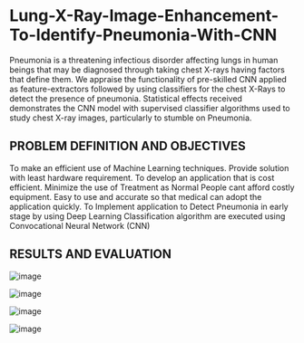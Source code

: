 # Lung-X-Ray-Image-Enhancement-To-Identify-Pneumonia-With-CNN

Pneumonia is a threatening infectious disorder affecting lungs in human beings that may be diagnosed through
taking chest X-rays having factors that define them. We appraise the functionality of pre-skilled CNN applied as
feature-extractors followed by using classifiers for the chest X-Rays to detect the presence of pneumonia. Statistical
effects received demonstrates the CNN model with supervised classifier algorithms used to study chest X-ray
images, particularly to stumble on Pneumonia.

## PROBLEM DEFINITION AND OBJECTIVES
To make an efficient use of Machine Learning techniques. Provide solution with least
hardware requirement. To develop an application that is cost efficient. Minimize the
use of Treatment as Normal People cant afford costly equipment. Easy to use and
accurate so that medical can adopt the application quickly. To Implement application
to Detect Pneumonia in early stage by using Deep Learning Classification algorithm
are executed using Convocational Neural Network (CNN)

## RESULTS AND EVALUATION
![image](https://user-images.githubusercontent.com/87420834/221870516-91f345cb-0c25-4ec7-a336-4ac2db77707b.png)

![image](https://user-images.githubusercontent.com/87420834/221870349-680e4a22-229b-4384-8e44-c2bbed557ffe.png)

![image](https://user-images.githubusercontent.com/87420834/221870680-eeb553e8-3331-48cc-8ff1-bc20bf1a2c00.png)

![image](https://user-images.githubusercontent.com/87420834/221870808-b0d510d2-6392-44f5-b490-b240f7b413a6.png)

